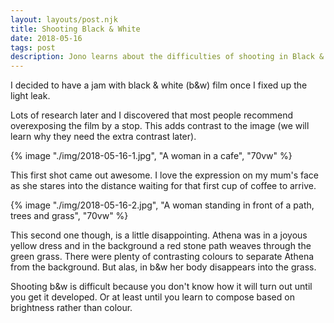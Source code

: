 ```yaml
---
layout: layouts/post.njk
title: Shooting Black & White
date: 2018-05-16
tags: post
description: Jono learns about the difficulties of shooting in Black & White
---
```


I decided to have a jam with black & white (b&w) film once I fixed up the light leak.

Lots of research later and I discovered that most people recommend overexposing the film by a stop. This adds contrast to the image (we will learn why they need the extra contrast later). 

{% image "./img/2018-05-16-1.jpg", "A woman in a cafe", "70vw" %}

This first shot came out awesome. I love the expression on my mum's face as she stares into the distance waiting for that first cup of coffee to arrive.

{% image "./img/2018-05-16-2.jpg", "A woman standing in front of a path, trees and grass", "70vw" %}

This second one though, is a little disappointing. Athena was in a joyous yellow dress and in the background a red stone path weaves through the green grass. There were plenty of contrasting colours to separate Athena from the background. But alas, in b&w her body disappears into the grass.

Shooting b&w is difficult because you don't know how it will turn out until you get it developed. Or at least until you learn to compose based on brightness rather than colour.